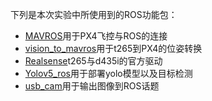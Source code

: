 <!--
 * @Author: hwwx 93569047+hwwx@users.noreply.github.com
 * @Date: 2024-01-11 06:33:03
 * @LastEditors: hwwx 93569047+hwwx@users.noreply.github.com
 * @LastEditTime: 2024-01-11 06:38:50
 * @FilePath: \Master(GS)c:\Users\HWX\Desktop\学习资料\大三上学期\边缘计算\Final\Appendix\Rospkg\ReadMe.md
 * @Description: 这是默认设置,请设置`customMade`, 打开koroFileHeader查看配置 进行设置: https://github.com/OBKoro1/koro1FileHeader/wiki/%E9%85%8D%E7%BD%AE
-->
下列是本次实验中所使用到的ROS功能包：

- [MAVROS](https://github.com/mavlink/mavros)用于PX4飞控与ROS的连接
- [vision_to_mavros](https://github.com/thien94/vision_to_mavros)用于t265到PX4的位姿转换
- [Realsense](https://github.com/IntelRealSense/realsense-ros)t265与d435i的官方驱动
- [Yolov5_ros](https://github.com/qq44642754a/Yolov5_ros)用于部署yolo模型以及目标检测
- [usb_cam](https://github.com/ros-drivers/usb_cam)用于输出图像到ROS话题